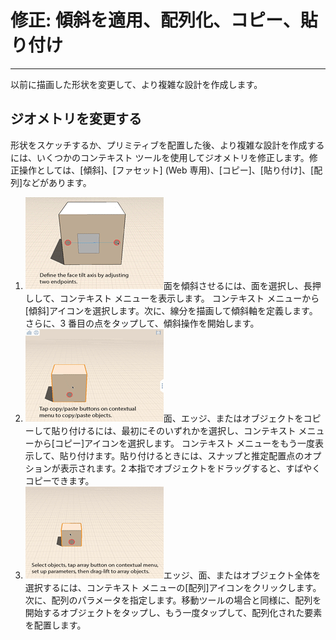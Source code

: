 

# 修正: 傾斜を適用、配列化、コピー、貼り付け

---

以前に描画した形状を変更して、より複雑な設計を作成します。

## ジオメトリを変更する

形状をスケッチするか、プリミティブを配置した後、より複雑な設計を作成するには、いくつかのコンテキスト ツールを使用してジオメトリを修正します。修正操作としては、[傾斜]、[ファセット] (Web 専用)、[コピー]、[貼り付け]、[配列]などがあります。

1. ![](Images/GUID-7AC231BB-97FF-40FC-B844-7DF936874F04-low.gif)面を傾斜させるには、面を選択し、長押しして、コンテキスト メニューを表示します。 コンテキスト メニューから[傾斜]アイコンを選択します。次に、線分を描画して傾斜軸を定義します。さらに、3 番目の点をタップして、傾斜操作を開始します。
2. ![](Images/GUID-B4131EF1-18F5-453C-B430-22B79D6AC0DB-low.gif)面、エッジ、またはオブジェクトをコピーして貼り付けるには、最初にそのいずれかを選択し、コンテキスト メニューから[コピー]アイコンを選択します。 コンテキスト メニューをもう一度表示して、貼り付けます。貼り付けるときには、スナップと推定配置点のオプションが表示されます。2 本指でオブジェクトをドラッグすると、すばやくコピーできます。
3. ![](Images/GUID-A5913264-8D07-4E5C-9B4F-E65E6071DAD3-low.gif)エッジ、面、またはオブジェクト全体を選択するには、コンテキスト メニューの[配列]アイコンをクリックします。 次に、配列のパラメータを指定します。移動ツールの場合と同様に、配列を開始するオブジェクトをタップし、もう一度タップして、配列化された要素を配置します。

